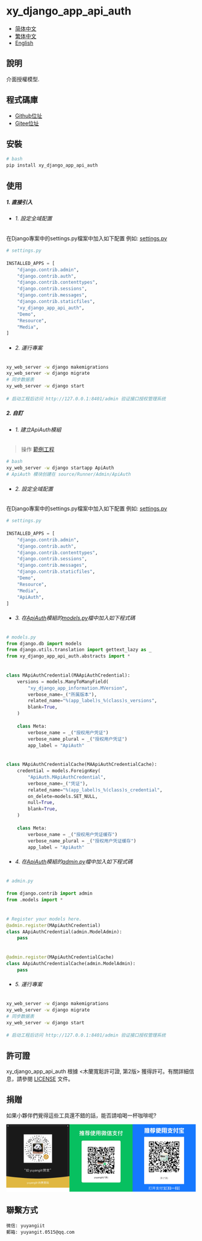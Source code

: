 <!--
 * @Author: 余洋 yuyangit.0515@qq.com
 * @Date: 2024-10-18 13:02:22
 * @LastEditors: 余洋 yuyangit.0515@qq.com
 * @LastEditTime: 2024-10-23 20:51:56
 * @FilePath: /xy_django_app_api_auth/readme/README_zh_TW.md
 * @Description: 这是默认设置,请设置`customMade`, 打开koroFileHeader查看配置 进行设置: https://github.com/OBKoro1/koro1FileHeader/wiki/%E9%85%8D%E7%BD%AE
-->
# xy_django_app_api_auth

- [简体中文](README_zh_CN.md)
- [繁体中文](README_zh_TW.md)
- [English](README_en.md)

## 說明

介面授權模型.

## 程式碼庫

- <a href="https://github.com/xy-django-app/xy_django_app_api_auth.git" target="_blank">Github位址</a>  
- <a href="https://gitee.com/xy-django-app/xy_django_app_api_auth.git" target="_blank">Gitee位址</a>

## 安裝

```bash
# bash
pip install xy_django_app_api_auth
```

## 使用



##### 1. 直接引入

- ###### 1. 設定全域配置

在Django專案中的settings.py檔案中加入如下配置
例如: [settings.py](../samples/xy_web_server_demo/source/Runner/Admin/xy_web_server_demo/settings.py)

```python
# settings.py

INSTALLED_APPS = [
    "django.contrib.admin",
    "django.contrib.auth",
    "django.contrib.contenttypes",
    "django.contrib.sessions",
    "django.contrib.messages",
    "django.contrib.staticfiles",
    "xy_django_app_api_auth",
    "Demo",
    "Resource",
    "Media",
]

```

- ###### 2. 運行專案

```bash
xy_web_server -w django makemigrations
xy_web_server -w django migrate
# 同步数据表
xy_web_server -w django start

# 启动工程后访问 http://127.0.0.1:8401/admin 验证接口授权管理系统
```

##### 2. 自訂

- ###### 1. 建立ApiAuth模組

> 操作 [範例工程](../samples/xy_web_server_demo/)

```bash
# bash
xy_web_server -w django startapp ApiAuth
# ApiAuth 模块创建在 source/Runner/Admin/ApiAuth 
```

- ###### 2. 設定全域配置

在Django專案中的settings.py檔案中加入如下配置
例如: [settings.py](../samples/xy_web_server_demo/source/Runner/Admin/xy_web_server_demo/settings.py)

```python
# settings.py

INSTALLED_APPS = [
    "django.contrib.admin",
    "django.contrib.auth",
    "django.contrib.contenttypes",
    "django.contrib.sessions",
    "django.contrib.messages",
    "django.contrib.staticfiles",
    "Demo",
    "Resource",
    "Media",
    "ApiAuth",
]

```

- ###### 3. 在[ApiAuth](../samples/xy_web_server_demo/source/Runner/Admin/ApiAuth)模組的[models.py](../samples/xy_web_server_demo/source/Runner/Admin/ApiAuth/models.py)檔中加入如下程式碼

```python
# models.py
from django.db import models
from django.utils.translation import gettext_lazy as _
from xy_django_app_api_auth.abstracts import *


class MApiAuthCredential(MAApiAuthCredential):
    versions = models.ManyToManyField(
        "xy_django_app_information.MVersion",
        verbose_name=_("所属版本"),
        related_name="%(app_label)s_%(class)s_versions",
        blank=True,
    )

    class Meta:
        verbose_name = _("授权用户凭证")
        verbose_name_plural = _("授权用户凭证")
        app_label = "ApiAuth"


class MApiAuthCredentialCache(MAApiAuthCredentialCache):
    credential = models.ForeignKey(
        "ApiAuth.MApiAuthCredential",
        verbose_name=_("凭证"),
        related_name="%(app_label)s_%(class)s_credential",
        on_delete=models.SET_NULL,
        null=True,
        blank=True,
    )

    class Meta:
        verbose_name = _("授权用户凭证缓存")
        verbose_name_plural = _("授权用户凭证缓存")
        app_label = "ApiAuth"

```

- ###### 4. 在[ApiAuth](../samples/xy_web_server_demo/source/Runner/Admin/ApiAuth)模組的[admin.py](../samples/xy_web_server_demo/source/Runner/Admin/ApiAuth/admin.py)檔中加入如下程式碼

```python
# admin.py

from django.contrib import admin
from .models import *


# Register your models here.
@admin.register(MApiAuthCredential)
class AApiAuthCredential(admin.ModelAdmin):
    pass


@admin.register(MApiAuthCredentialCache)
class AApiAuthCredentialCache(admin.ModelAdmin):
    pass

```

- ###### 5. 運行專案

```bash
xy_web_server -w django makemigrations
xy_web_server -w django migrate
# 同步数据表
xy_web_server -w django start

# 启动工程后访问 http://127.0.0.1:8401/admin 验证接口授权管理系统
```

## 許可證
xy_django_app_api_auth 根據 <木蘭寬鬆許可證, 第2版> 獲得許可。有關詳細信息，請參閱 [LICENSE](../LICENSE) 文件。

## 捐贈

如果小夥伴們覺得這些工具還不錯的話，能否請咱喝一杯咖啡呢?  

![Pay-Total](./Pay-Total.png)

## 聯繫方式

```
微信: yuyangiit
郵箱: yuyangit.0515@qq.com
```